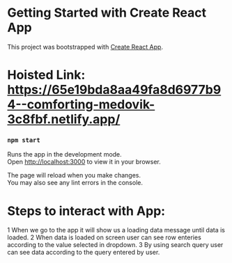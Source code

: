 # Getting Started with Create React App

This project was bootstrapped with [Create React App](https://github.com/facebook/create-react-app).

# Hoisted Link: https://65e19bda8aa49fa8d6977b94--comforting-medovik-3c8fbf.netlify.app/

### `npm start`

Runs the app in the development mode.\
Open [http://localhost:3000](http://localhost:3000) to view it in your browser.

The page will reload when you make changes.\
You may also see any lint errors in the console.

# Steps to interact with App:
  1 When we go to the app it will show us a loading data message until data is loaded.
  2 When data is loaded on screen user can see row enteries according to the value selected in dropdown.
  3 By using search query user can see data according to the query entered by user.
